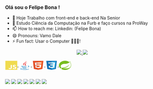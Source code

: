 ### Olá sou o Felipe Bona !


- 🔭 Hoje Trabalho com front-end e back-end Na Senior
- 🌱 Estudo Ciência da Computação na Furb e faço cursos na ProWay
- 📫 How to reach me: Linkedin: (Felipe Bona)
- 😄 Pronouns: Vamo Dale 
- ⚡ Fun fact: Usar o Computer 👨🏻‍💻!
<div align="center">
  <a href="https://github.com/FelipeBona">
  <img height="180em" src="https://github-readme-stats.vercel.app/api?username=FelipeBona&show_icons=true&theme=dracula&include_all_commits=true&count_private=true"/>
  <img height="180em" src="https://github-readme-stats.vercel.app/api/top-langs/?username=FelipeBona&layout=compact&langs_count=7&theme=dracula"/>
</div>

 
  
  <div style="display: inline_block"><br>
  <img align="center" alt="Felipe-Js" height="30" width="40" src="https://raw.githubusercontent.com/devicons/devicon/master/icons/javascript/javascript-plain.svg">
  <img align="center" alt="Felipe-Java" height="30" width="40" src="https://raw.githubusercontent.com/devicons/devicon/master/icons/java/java-original.svg">
  <img align="center" alt="Felipe-HTML" height="30" width="40" src="https://raw.githubusercontent.com/devicons/devicon/master/icons/html5/html5-original.svg">
  <img align="center" alt="Felipe-CSS" height="30" width="40" src="https://raw.githubusercontent.com/devicons/devicon/master/icons/css3/css3-original.svg">
  <img align="center" alt="Felipe-Spring" height="30" width="40" src="https://raw.githubusercontent.com/devicons/devicon/master/icons/spring/spring-original.svg">
</div>
  
  ##
  
  ##
  
  <div>
     <a href="https:Felipe__Bona" target="_blank"><img src="https://img.shields.io/badge/Twitter-1DA1F2?style=for-the-badge&logo=twitter&logoColor=white"></a>
    <a href="https:Viva Bill Gates" target="_blank"><img src="https://img.shields.io/badge/Windows-0078D6?style=for-the-badge&logo=windows&logoColor=white"></a>
     <a href="https:(47)997360-777" target="_blank"><img src="https://img.shields.io/badge/WhatsApp-25D366?style=for-the-badge&logo=whatsapp&logoColor=white"></a>
     <a href="https:felipebonaregiskarmann@icloud.com" target="_blank"><img src="https://img.shields.io/badge/iOS-000000?style=for-the-badge&logo=ios&logoColor=white"></a>
  <a href="https://instagram.com/felipe__bona" target="_blank"><img src="https://img.shields.io/badge/-Instagram-%23E4405F?style=for-the-badge&logo=instagram&logoColor=white" target="_blank"></a>
  <a href = "felipebonaregiskarmann@gmail.com"><img src="https://img.shields.io/badge/-Gmail-%23333?style=for-the-badge&logo=gmail&logoColor=white" target="_blank"></a>
  <a href="https://www.linkedin.com/in/felipe-bona-174943213" target="_blank"><img src="https://img.shields.io/badge/-LinkedIn-%230077B5?style=for-the-badge&logo=linkedin&logoColor=white" target="_blank"></a> 
 </div>
